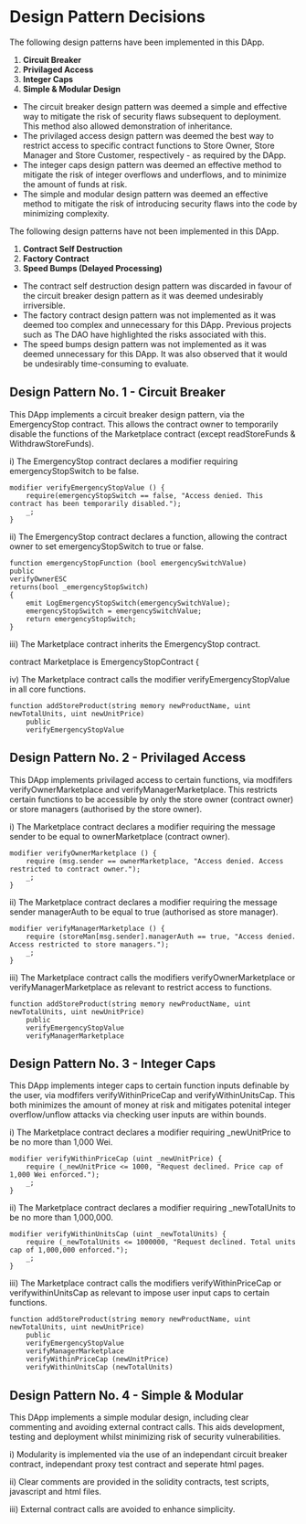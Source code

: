 # Design Pattern Decisions

The following design patterns have been implemented in this DApp.

1. **Circuit Breaker**
2. **Privilaged Access**
3. **Integer Caps**
4. **Simple & Modular Design**

* The circuit breaker design pattern was deemed a simple and effective way to mitigate the risk of security flaws subsequent to deployment. This method also allowed demonstration of inheritance.
* The privilaged access design pattern was deemed the best way to restrict access to specific contract functions to Store Owner, Store Manager and Store Customer, respectively - as required by the DApp.
* The integer caps design pattern was deemed an effective method to mitigate the risk of integer overflows and underflows, and to minimize the amount of funds at risk.
* The simple and modular design pattern was deemed an effective method to mitigate the risk of introducing security flaws into the code by minimizing complexity.

The following design patterns have not been implemented in this DApp.

1. **Contract Self Destruction**
2. **Factory Contract**
3. **Speed Bumps (Delayed Processing)**

* The contract self destruction design pattern was discarded in favour of the circuit breaker design pattern as it was deemed undesirably irriversible.
* The factory contract design pattern was not implemented as it was deemed too complex and unnecessary for this DApp. Previous projects such as The DAO have highlighted the risks associated with this.
* The speed bumps design pattern was not implemented as it was deemed unnecessary for this DApp. It was also observed that it would be undesirably time-consuming to evaluate.

## Design Pattern No. 1 - Circuit Breaker

This DApp implements a circuit breaker design pattern, via the EmergencyStop contract. 
This allows the contract owner to temporarily disable the functions of the Marketplace contract (except readStoreFunds & WithdrawStoreFunds).

i)	The EmergencyStop contract declares a modifier requiring emergencyStopSwitch to be false.

    modifier verifyEmergencyStopValue () {
        require(emergencyStopSwitch == false, "Access denied. This contract has been temporarily disabled.");
        _;
    }

ii)	The EmergencyStop contract declares a function, allowing the contract owner to set emergencyStopSwitch to true or false.

    function emergencyStopFunction (bool emergencySwitchValue)
    public
    verifyOwnerESC
    returns(bool _emergencyStopSwitch)
    {
        emit LogEmergencyStopSwitch(emergencySwitchValue);
        emergencyStopSwitch = emergencySwitchValue;
        return emergencyStopSwitch;
    }

iii)	The Marketplace contract inherits the EmergencyStop contract.

contract Marketplace is EmergencyStopContract {

iv)	The Marketplace contract calls the modifier verifyEmergencyStopValue in all core functions.

    function addStoreProduct(string memory newProductName, uint newTotalUnits, uint newUnitPrice)
        public
        verifyEmergencyStopValue

## Design Pattern No. 2 - Privilaged Access

This DApp implements privilaged access to certain functions, via modfifers verifyOwnerMarketplace and verifyManagerMarketplace.
This restricts certain functions to be accessible by only the store owner (contract owner) or store managers (authorised by the store owner).

i)	The Marketplace contract declares a modifier requiring the message sender to be equal to ownerMarketplace (contract owner).

    modifier verifyOwnerMarketplace () {
        require (msg.sender == ownerMarketplace, "Access denied. Access restricted to contract owner.");
        _;
    }

ii)	The Marketplace contract declares a modifier requiring the message sender managerAuth to be equal to true (authorised as store manager).

    modifier verifyManagerMarketplace () {
        require (storeMan[msg.sender].managerAuth == true, "Access denied. Access restricted to store managers.");
        _;
    }

iii)	The Marketplace contract calls the modifiers verifyOwnerMarketplace or verifyManagerMarketplace as relevant to restrict access to functions.

    function addStoreProduct(string memory newProductName, uint newTotalUnits, uint newUnitPrice)
        public
        verifyEmergencyStopValue
        verifyManagerMarketplace

## Design Pattern No. 3 - Integer Caps

This DApp implements integer caps to certain function inputs definable by the user, via modfifers verifyWithinPriceCap and verifyWithinUnitsCap.
This both minimizes the amount of money at risk and mitigates potenital integer overflow/unflow attacks via checking user inputs are within bounds.

i)	The Marketplace contract declares a modifier requiring _newUnitPrice to be no more than 1,000 Wei.

    modifier verifyWithinPriceCap (uint _newUnitPrice) {
        require (_newUnitPrice <= 1000, "Request declined. Price cap of 1,000 Wei enforced.");
        _;
    }

ii)	The Marketplace contract declares a modifier requiring _newTotalUnits to be no more than 1,000,000.

    modifier verifyWithinUnitsCap (uint _newTotalUnits) {
        require (_newTotalUnits <= 1000000, "Request declined. Total units cap of 1,000,000 enforced.");
        _;
    }

iii)	The Marketplace contract calls the modifiers verifyWithinPriceCap or verifywithinUnitsCap as relevant to impose user input caps to certain functions.

    function addStoreProduct(string memory newProductName, uint newTotalUnits, uint newUnitPrice)
        public
        verifyEmergencyStopValue
        verifyManagerMarketplace
        verifyWithinPriceCap (newUnitPrice)
        verifyWithinUnitsCap (newTotalUnits)

## Design Pattern No. 4 - Simple & Modular

This DApp implements a simple modular design, including clear commenting and avoiding external contract calls.
This aids development, testing and deployment whilst minimizing risk of security vulnerabilities.
 
i)	Modularity is implemented via the use of an independant circuit breaker contract, independant proxy test contract and seperate html pages.

ii)	Clear comments are provided in the solidity contracts, test scripts, javascript and html files.

iii)	External contract calls are avoided to enhance simplicity.

